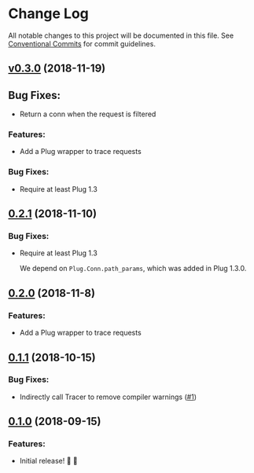 # Change Log

All notable changes to this project will be documented in this file.
See [Conventional Commits](https://conventionalcommits.org) for commit guidelines.

<!-- changelog -->

## [v0.3.0](https://github.com/spandex-project/spandex_phoenix/compare/0.2.1...v0.2.1) (2018-11-19)

## Bug Fixes:

* Return a conn when the request is filtered



### Features:

* Add a Plug wrapper to trace requests

### Bug Fixes:

* Require at least Plug 1.3


## [0.2.1](https://github.com/spandex-project/spandex_phoenix/compare/v0.2.0...v0.2.1) (2018-11-10)

### Bug Fixes:

* Require at least Plug 1.3

    We depend on `Plug.Conn.path_params`, which was added in Plug 1.3.0.


## [0.2.0](https://github.com/spandex-project/spandex_phoenix/compare/v0.1.1...v0.2.0) (2018-11-8)

### Features:

* Add a Plug wrapper to trace requests


## [0.1.1](https://github.com/spandex-project/spandex_phoenix/compare/v0.1.0...v0.1.1) (2018-10-15)

### Bug Fixes:

* Indirectly call Tracer to remove compiler warnings ([#1](https://github.com/spandex-project/spandex_phoenix/pull/1))


## [0.1.0](https://github.com/spandex-project/spandex_phoenix/tree/v0.1.0) (2018-09-15)

### Features:

* Initial release! 🚀 🎉
